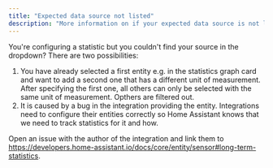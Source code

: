 ```yaml
---
title: "Expected data source not listed"
description: "More information on if your expected data source is not listed."
---
```


You're configuring a statistic but you couldn't find your source in the dropdown? There are two possibilities: 
1. You have already selected a first entity e.g. in the statistics graph card and want to add a second one that has a different unit of measurement. After specifying the first one, all others can only be selected with the same unit of measurement. Opthers are filtered out.
2. It is caused by a bug in the integration providing the entity. Integrations need to configure their entities correctly so Home Assistant knows that we need to track statistics for it and how.

Open an issue with the author of the integration and link them to https://developers.home-assistant.io/docs/core/entity/sensor#long-term-statistics.
